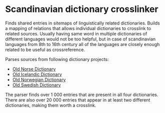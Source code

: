 # Scandinavian dictionary crosslinker

Finds shared entries in sitemaps of linguistically related dictionaries. Builds a mapping of relations that allows individual dictionaries to crosslink to related sources. Usually having same word in multiple dictionaries of different languages would not be too helpful, but in case of scandinavian languages from 8th to 16th century all of the languages are closely enough related to be useful as crossreference.

Parses sources from following dictionary projects:
- [Old Norse Dictionary](https://cleasby-vigfusson-dictionary.vercel.app/)
- [Old Icelandic Dictionary](https://old-icelandic.vercel.app/)
- [Old Norwegian Dictionary](https://old-norwegian-dictionary.vercel.app/)
- [Old Swedish Dictionary](https://old-swedish-dictionary.vercel.app/)


The parser finds over 1 000 entries that are present in all four dictionaries. There are also over 20 000 entries that appear in at least two different dictionaries, making them worth a crosslink.

